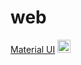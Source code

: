 # web

[Material UI](https://github.com/mui/material-ui)   <a href="https://mui.com/" rel="noopener" target="_blank"><img width="21" src="https://mui.com/static/logo.svg" alt="MUI logo"></a>

